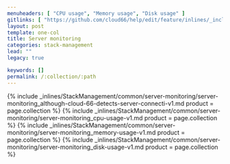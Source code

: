 ```yaml
---
menuheaders: [ "CPU usage", "Memory usage", "Disk usage" ]
gitlinks: [ "https://github.com/cloud66/help/edit/feature/inlines/_includes/_inlines/StackManagement/common/server-monitoring/server-monitoring_although-cloud-66-detects-server-connecti-v1.md", "https://github.com/cloud66/help/edit/feature/inlines/_includes/_inlines/StackManagement/common/server-monitoring/server-monitoring_cpu-usage-v1.md", "https://github.com/cloud66/help/edit/feature/inlines/_includes/_inlines/StackManagement/common/server-monitoring/server-monitoring_memory-usage-v1.md", "https://github.com/cloud66/help/edit/feature/inlines/_includes/_inlines/StackManagement/common/server-monitoring/server-monitoring_disk-usage-v1.md" ]
layout: post
template: one-col
title: Server monitoring
categories: stack-management
lead: ""
legacy: true

keywords: []
permalink: /:collection/:path
---
```




{% include _inlines/StackManagement/common/server-monitoring/server-monitoring_although-cloud-66-detects-server-connecti-v1.md  product = page.collection %}
{% include _inlines/StackManagement/common/server-monitoring/server-monitoring_cpu-usage-v1.md  product = page.collection %}
{% include _inlines/StackManagement/common/server-monitoring/server-monitoring_memory-usage-v1.md  product = page.collection %}
{% include _inlines/StackManagement/common/server-monitoring/server-monitoring_disk-usage-v1.md  product = page.collection %}